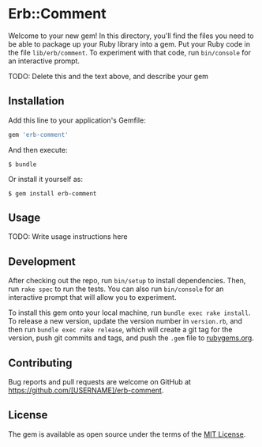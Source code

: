 # Erb::Comment

Welcome to your new gem! In this directory, you'll find the files you need to be able to package up your Ruby library into a gem. Put your Ruby code in the file `lib/erb/comment`. To experiment with that code, run `bin/console` for an interactive prompt.

TODO: Delete this and the text above, and describe your gem

## Installation

Add this line to your application's Gemfile:

```ruby
gem 'erb-comment'
```

And then execute:

    $ bundle

Or install it yourself as:

    $ gem install erb-comment

## Usage

TODO: Write usage instructions here

## Development

After checking out the repo, run `bin/setup` to install dependencies. Then, run `rake spec` to run the tests. You can also run `bin/console` for an interactive prompt that will allow you to experiment.

To install this gem onto your local machine, run `bundle exec rake install`. To release a new version, update the version number in `version.rb`, and then run `bundle exec rake release`, which will create a git tag for the version, push git commits and tags, and push the `.gem` file to [rubygems.org](https://rubygems.org).

## Contributing

Bug reports and pull requests are welcome on GitHub at https://github.com/[USERNAME]/erb-comment.


## License

The gem is available as open source under the terms of the [MIT License](http://opensource.org/licenses/MIT).

